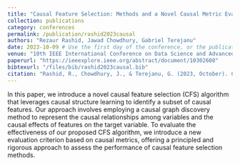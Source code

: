 ```yaml
---
title: "Causal Feature Selection: Methods and a Novel Causal Metric Evaluation Framework"
collection: publications
category: conferences
permalink: /publication/rashid2023causal
authors: "Rezaur Rashid, Jawad Chowdhury, Gabriel Terejanu"
date: 2023-10-09 # Use the first day of the conference, or the publication date if you know it
venue: "10th IEEE International Conference on Data Science and Advanced Analytics (DSAA)"
paperurl: "https://ieeexplore.ieee.org/abstract/document/10302608" 
bibtexurl: "/files/bib/rashid2023causal.bib"
citation: "Rashid, R., Chowdhury, J., & Terejanu, G. (2023, October). Causal feature selection: Methods and a novel causal metric evaluation framework. In 2023 IEEE 10th International Conference on Data Science and Advanced Analytics (DSAA) (pp. 1-9). IEEE."
---
```

In this paper, we introduce a novel causal feature selection (CFS) algorithm that leverages causal structure learning to identify a subset of causal features. Our approach involves employing a causal graph discovery method to represent the causal relationships among variables and the causal effects of features on the target variable. To evaluate the effectiveness of our proposed CFS algorithm, we introduce a new evaluation criterion based on causal metrics, offering a principled and rigorous approach to assess the performance of causal feature selection methods. 